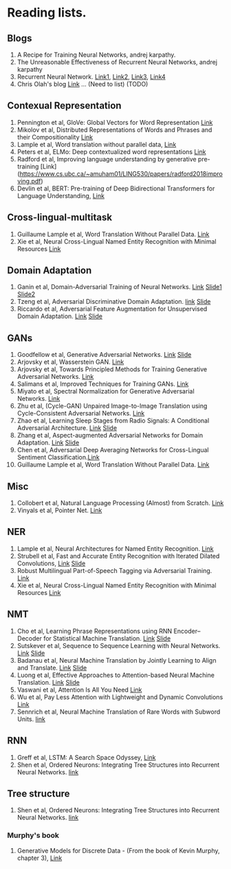 # Reading lists.

## Blogs
1. A Recipe for Training Neural Networks, andrej karpathy.
2. The Unreasonable Effectiveness of Recurrent Neural Networks, andrej karpathy
3. Recurrent Neural Network. [Link1](https://drive.google.com/file/d/1Uf9ovCWkW44OR20f4puflLBlN0Nbmkfq/view), [Link2](https://drive.google.com/file/d/1ciYPg1ktTv0Yh730b_7NBZhFjmaOTiq4/view), [Link3](http://cs231n.stanford.edu/slides/2017/cs231n_2017_lecture10.pdf), [Link4](http://web.stanford.edu/class/cs224n/lectures/lecture9.pdf)
4. Chris Olah's blog [Link](https://colah.github.io/posts/2015-08-Understanding-LSTMs/)
... (Need to list) (TODO)


## Contexual Representation
1. Pennington et al, GloVe: Global Vectors for Word Representation [Link](https://nlp.stanford.edu/pubs/glove.pdf)
2. Mikolov et al, Distributed Representations of Words and Phrases and their Compositionality [Link](https://papers.nips.cc/paper/5021-distributed-representations-of-words-and-phrases-and-their-compositionality.pdf)
3. Lample et al, Word translation without parallel data, [Link](https://arxiv.org/pdf/1710.04087.pdf)
4. Peters et al, ELMo: Deep contextualized word representations [Link](https://www.aclweb.org/anthology/N18-1202)
5. Radford et al, Improving language understanding by generative pre-training [Link] (https://www.cs.ubc.ca/~amuham01/LING530/papers/radford2018improving.pdf)
6. Devlin et al, BERT: Pre-training of Deep Bidirectional Transformers for Language Understanding, [Link](https://arxiv.org/abs/1810.04805)


## Cross-lingual-multitask
1. Guillaume Lample et al, Word Translation Without Parallel Data. [Link](https://arxiv.org/abs/1606.01614)
2. Xie et al, Neural Cross-Lingual Named Entity Recognition with Minimal Resources [Link](https://arxiv.org/abs/1808.09861)


## Domain Adaptation
1. Ganin et al, Domain-Adversarial Training of Neural Networks. [Link](https://arxiv.org/abs/1505.07818) [Slide1](https://drive.google.com/file/d/1qd9J7RDXh7q6qsncGbmkZ-Wj9W9bOWdh/view?usp=sharing) [Slide2](https://drive.google.com/file/d/1viwV_OUDoLtv2gEkF1o_47aGrCj-DeMS/view?usp=sharing)
2. Tzeng et al, Adversarial Discriminative Domain Adaptation. [link](http://openaccess.thecvf.com/content_cvpr_2017/papers/Tzeng_Adversarial_Discriminative_Domain_CVPR_2017_paper.pdf) [Slide](https://drive.google.com/file/d/1viwV_OUDoLtv2gEkF1o_47aGrCj-DeMS/view?usp=sharing) 
3. Riccardo et al, Adversarial Feature Augmentation for Unsupervised Domain Adaptation. [Link](https://arxiv.org/abs/1711.08561) [Slide](https://drive.google.com/file/d/1viwV_OUDoLtv2gEkF1o_47aGrCj-DeMS/view?usp=sharing)


## GANs
1. Goodfellow et al, Generative Adversarial Networks. [Link](https://arxiv.org/abs/1406.2661) [Slide](https://drive.google.com/file/d/1qd9J7RDXh7q6qsncGbmkZ-Wj9W9bOWdh/view?usp=sharing)
2. Arjovsky et al, Wasserstein GAN. [Link](https://arxiv.org/abs/1701.07875)
3. Arjovsky et al, Towards Principled Methods for Training Generative Adversarial Networks. [Link](https://arxiv.org/abs/1701.04862) 
4. Salimans et al, Improved Techniques for Training GANs. [Link](https://arxiv.org/abs/1606.03498)
5. Miyato et al, Spectral Normalization for Generative Adversarial Networks. [Link](https://openreview.net/forum?id=B1QRgziT-)
6. Zhu et al, (Cycle-GAN) Unpaired Image-to-Image Translation using Cycle-Consistent Adversarial Networks. [Link](https://arxiv.org/abs/1703.10593)
7. Zhao et al, Learning Sleep Stages from Radio Signals: A Conditional Adversarial Architecture. [Link](http://sleep.csail.mit.edu/files/rfsleep-paper.pdf) [Slide](https://drive.google.com/file/d/1qd9J7RDXh7q6qsncGbmkZ-Wj9W9bOWdh/view?usp=sharing)
8. Zhang et al, Aspect-augmented Adversarial Networks for Domain Adaptation. [Link](https://arxiv.org/abs/1701.00188) [Slide](https://drive.google.com/file/d/1qd9J7RDXh7q6qsncGbmkZ-Wj9W9bOWdh/view?usp=sharing)
9. Chen et al, Adversarial Deep Averaging Networks for Cross-Lingual Sentiment Classification.[Link](https://arxiv.org/abs/1606.01614)
10. Guillaume Lample et al, Word Translation Without Parallel Data. [Link](https://arxiv.org/abs/1606.01614)


## Misc
1. Collobert et al, Natural Language Processing (Almost) from Scratch. [Link](http://www.jmlr.org/papers/volume12/collobert11a/collobert11a.pdf)
2. Vinyals et al, Pointer Net. [Link](https://arxiv.org/pdf/1506.03134.pdf)


## NER
1. Lample et al, Neural Architectures for Named Entity Recognition. [Link](https://arxiv.org/abs/1603.01360)
2. Strubell et al, Fast and Accurate Entity Recognition with Iterated Dilated Convolutions, [Link](https://arxiv.org/abs/1702.02098) [Slide](https://drive.google.com/file/d/10kI5PBvHs1iO1CdF_QkTsDsOIOeFRgH_/view?usp=sharing)
3. Robust Multilingual Part-of-Speech Tagging via Adversarial Training. [Link](https://arxiv.org/abs/1711.04903)
4. Xie et al, Neural Cross-Lingual Named Entity Recognition with Minimal Resources [Link](https://arxiv.org/abs/1808.09861)


## NMT
1. Cho et al, Learning Phrase Representations using RNN Encoder–Decoder for Statistical Machine Translation. [Link](https://www.aclweb.org/anthology/D14-1179) [Slide](https://drive.google.com/file/d/1RYUV3YmPrVoRTujaJ0kt6jyD6-4a8Zie/view)
2. Sutskever et al, Sequence to Sequence Learning with Neural Networks. [Link](https://arxiv.org/abs/1409.3215) [Slide](https://drive.google.com/file/d/1W2BaUNc5IqaDypNiXcb0MweOtCetUqZm/view)
3. Badanau et al, Neural Machine Translation by Jointly Learning to Align and Translate. [Link](https://drive.google.com/file/d/1niMR8LX77DnP_iPzjNRauOdz1wjd_eXp/view) [Slide](https://drive.google.com/file/d/1niMR8LX77DnP_iPzjNRauOdz1wjd_eXp/view)
4. Luong et al, Effective Approaches to Attention-based Neural Machine Translation. [Link](https://arxiv.org/abs/1508.04025) [Slide](https://drive.google.com/file/d/1rzX97LRgtQdg6YmVeAq92oLqXGCEjhpb/view)
5. Vaswani et al, Attention Is All You Need [Link](https://arxiv.org/abs/1706.03762)
6. Wu et al, Pay Less Attention with Lightweight and Dynamic Convolutions [Link](https://openreview.net/pdf?id=SkVhlh09tX)
7. Sennrich et al, Neural Machine Translation of Rare Words with Subword Units. [link](https://www.aclweb.org/anthology/P16-1162)

## RNN
1. Greff et al, LSTM: A Search Space Odyssey, [Link](https://arxiv.org/pdf/1503.04069.pdf)
2. Shen et al, Ordered Neurons: Integrating Tree Structures into Recurrent Neural Networks. [link](https://arxiv.org/abs/1810.09536)


## Tree structure
1. Shen et al, Ordered Neurons: Integrating Tree Structures into Recurrent Neural Networks. [link](https://arxiv.org/abs/1810.09536)













### Murphy's book
1. Generative Models for Discrete Data - (From the book of Kevin Murphy, chapter 3), [Link](https://drive.google.com/file/d/0BzSLk-72cmWlSklNNVNfaTBrcHM/view?usp=sharing)
